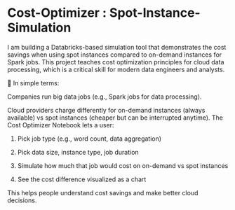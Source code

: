 # Cost-Optimizer : Spot-Instance-Simulation
I am building a Databricks-based simulation tool that demonstrates the cost savings when using spot instances compared to on-demand instances for Spark jobs. This project teaches cost optimization principles for cloud data processing, which is a critical skill for modern data engineers and analysts.

📌 In simple terms:

Companies run big data jobs (e.g., Spark jobs for data processing).

Cloud providers charge differently for on-demand instances (always available) vs spot instances (cheaper but can be interrupted anytime).
The Cost Optimizer Notebook lets a user:
  
  1. Pick job type (e.g., word count, data aggregation)
  
  2. Pick data size, instance type, job duration
  
  3. Simulate how much that job would cost on on-demand vs spot instances
  
  4. See the cost difference visualized as a chart

This helps people understand cost savings and make better cloud decisions.

